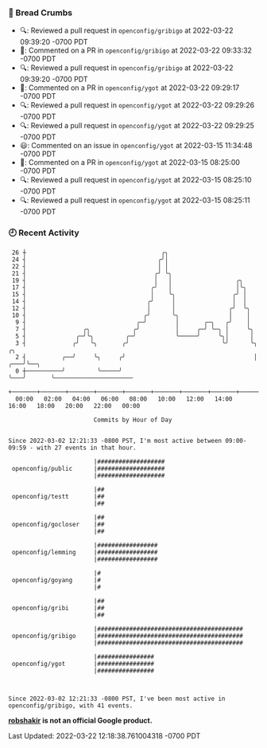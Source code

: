 ### 🍞 Bread Crumbs

 * 🔍: Reviewed a pull request in  `openconfig/gribigo` at 2022-03-22 09:39:20 -0700 PDT
 * 💬: Commented on a PR in  `openconfig/gribigo` at 2022-03-22 09:33:32 -0700 PDT
 * 🔍: Reviewed a pull request in  `openconfig/gribigo` at 2022-03-22 09:39:20 -0700 PDT
 * 💬: Commented on a PR in  `openconfig/ygot` at 2022-03-22 09:29:17 -0700 PDT
 * 🔍: Reviewed a pull request in  `openconfig/ygot` at 2022-03-22 09:29:26 -0700 PDT
 * 🔍: Reviewed a pull request in  `openconfig/ygot` at 2022-03-22 09:29:25 -0700 PDT
 * 😃: Commented on an issue in `openconfig/ygot` at 2022-03-15 11:34:48 -0700 PDT
 * 💬: Commented on a PR in  `openconfig/ygot` at 2022-03-15 08:25:00 -0700 PDT
 * 🔍: Reviewed a pull request in  `openconfig/ygot` at 2022-03-15 08:25:10 -0700 PDT
 * 🔍: Reviewed a pull request in  `openconfig/ygot` at 2022-03-15 08:25:11 -0700 PDT

### 🕘 Recent Activity
```
 26 ┼                                      ╭╮
 24 ┤                                     ╭╯│
 22 ┤                                     │ │
 21 ┤                                    ╭╯ ╰╮
 19 ┤                                    │   │                  ╭╮
 17 ┤                                   ╭╯   │                  │╰╮
 15 ┤                                   │    ╰╮                ╭╯ │
 14 ┤                                  ╭╯     │                │  │
 12 ┤                                  │      │               ╭╯  ╰╮
 10 ┤                                 ╭╯      ╰╮              │    │
  9 ┤                               ╭─╯        │       ╭─╮   ╭╯    │
  7 ┤                ╭╮            ╭╯          │     ╭─╯ ╰─╮ │     ╰╮
  5 ┤              ╭─╯╰╮         ╭─╯           ╰─────╯     ╰╮│      │
  3 ┤             ╭╯   ╰╮       ╭╯                          ╰╯      ╰╮       ╭╮
  2 ┤          ╭──╯     ╰╮     ╭╯                                    │   ╭───╯╰──╮
  0 ┼──────────╯         ╰─────╯                                     ╰───╯       ╰──────────────────────
    +───────+───────+───────+───────+───────+───────+───────+───────+───────+───────+───────+───────+────
  00:00   02:00   04:00   06:00   08:00   10:00   12:00   14:00   16:00   18:00   20:00   22:00   00:00   

						Commits by Hour of Day


Since 2022-03-02 12:21:33 -0800 PST, I'm most active between 09:00-09:59 - with 27 events in that hour.

```



```
                        |###################
 openconfig/public      |###################
                        |###################

                        |##
 openconfig/testt       |##
                        |##

                        |##
 openconfig/gocloser    |##
                        |##

                        |#################
 openconfig/lemming     |#################
                        |#################

                        |#
 openconfig/goyang      |#
                        |#

                        |##
 openconfig/gribi       |##
                        |##

                        |#########################################
 openconfig/gribigo     |#########################################
                        |#########################################

                        |################
 openconfig/ygot        |################
                        |################



Since 2022-03-02 12:21:33 -0800 PST, I've been most active in openconfig/gribigo, with 41 events.

```
**[robshakir](mailto:robjs@google.com) is not an official Google product.**  


Last Updated: 2022-03-22 12:18:38.761004318 -0700 PDT
